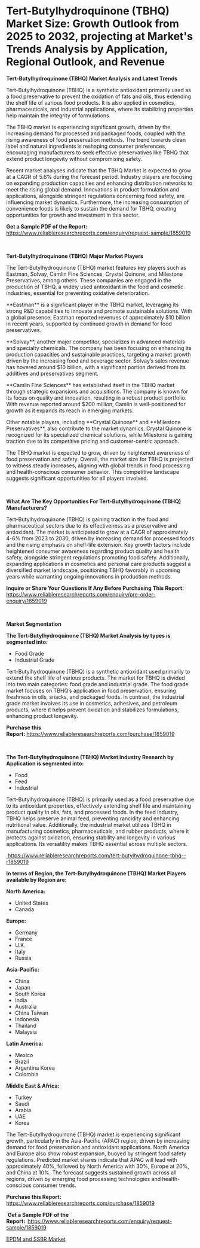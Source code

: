 <p><h1>Tert-Butylhydroquinone (TBHQ) Market Size: Growth Outlook from 2025 to 2032, projecting at Market's Trends Analysis by Application, Regional Outlook, and Revenue</h1></p><p><strong>Tert-Butylhydroquinone (TBHQ) Market Analysis and Latest Trends</strong></p>
<p><p>Tert-Butylhydroquinone (TBHQ) is a synthetic antioxidant primarily used as a food preservative to prevent the oxidation of fats and oils, thus extending the shelf life of various food products. It is also applied in cosmetics, pharmaceuticals, and industrial applications, where its stabilizing properties help maintain the integrity of formulations.</p><p>The TBHQ market is experiencing significant growth, driven by the increasing demand for processed and packaged foods, coupled with the rising awareness of food preservation methods. The trend towards clean label and natural ingredients is reshaping consumer preferences, encouraging manufacturers to seek effective preservatives like TBHQ that extend product longevity without compromising safety.</p><p>Recent market analyses indicate that the TBHQ Market is expected to grow at a CAGR of 5.6% during the forecast period. Industry players are focusing on expanding production capacities and enhancing distribution networks to meet the rising global demand. Innovations in product formulation and applications, alongside stringent regulations concerning food safety, are influencing market dynamics. Furthermore, the increasing consumption of convenience foods is likely to sustain the demand for TBHQ, creating opportunities for growth and investment in this sector.</p></p>
<p><strong>Get a Sample PDF of the Report:&nbsp;</strong> <a href="https://www.reliableresearchreports.com/enquiry/request-sample/1859019?utm_campaign=3027&utm_medium=2&utm_source=Github&utm_content=ia&utm_term=03042025&utm_id=tert-butylhydroquinone-tbhq">https://www.reliableresearchreports.com/enquiry/request-sample/1859019</a></p>
<p>&nbsp;</p>
<p><strong>Tert-Butylhydroquinone (TBHQ) Major Market Players</strong></p>
<p><p>The Tert-Butylhydroquinone (TBHQ) market features key players such as Eastman, Solvay, Camlin Fine Sciences, Crystal Quinone, and Milestone Preservatives, among others. These companies are engaged in the production of TBHQ, a widely used antioxidant in the food and cosmetic industries, essential for preventing oxidative deterioration.</p><p>**Eastman** is a significant player in the TBHQ market, leveraging its strong R&D capabilities to innovate and promote sustainable solutions. With a global presence, Eastman reported revenues of approximately $10 billion in recent years, supported by continued growth in demand for food preservatives.</p><p>**Solvay**, another major competitor, specializes in advanced materials and specialty chemicals. The company has been focusing on enhancing its production capacities and sustainable practices, targeting a market growth driven by the increasing food and beverage sector. Solvay’s sales revenue has hovered around $10 billion, with a significant portion derived from its additives and preservatives segment.</p><p>**Camlin Fine Sciences** has established itself in the TBHQ market through strategic expansions and acquisitions. The company is known for its focus on quality and innovation, resulting in a robust product portfolio. With revenue reported around $200 million, Camlin is well-positioned for growth as it expands its reach in emerging markets.</p><p>Other notable players, including **Crystal Quinone** and **Milestone Preservatives**, also contribute to the market dynamics. Crystal Quinone is recognized for its specialized chemical solutions, while Milestone is gaining traction due to its competitive pricing and customer-centric approach.</p><p>The TBHQ market is expected to grow, driven by heightened awareness of food preservation and safety. Overall, the market size for TBHQ is projected to witness steady increases, aligning with global trends in food processing and health-conscious consumer behavior. This competitive landscape suggests significant opportunities for all players involved.</p></p>
<p>&nbsp;</p>
<p><strong>What Are The Key Opportunities For Tert-Butylhydroquinone (TBHQ) Manufacturers?</strong></p>
<p><p>Tert-Butylhydroquinone (TBHQ) is gaining traction in the food and pharmaceutical sectors due to its effectiveness as a preservative and antioxidant. The market is anticipated to grow at a CAGR of approximately 4-6% from 2023 to 2030, driven by increasing demand for processed foods and the rising emphasis on shelf-life extension. Key growth factors include heightened consumer awareness regarding product quality and health safety, alongside stringent regulations promoting food safety. Additionally, expanding applications in cosmetics and personal care products suggest a diversified market landscape, positioning TBHQ favorably in upcoming years while warranting ongoing innovations in production methods.</p></p>
<p><strong>Inquire or Share Your Questions If Any Before Purchasing This Report:</strong> <a href="https://www.reliableresearchreports.com/enquiry/pre-order-enquiry/1859019?utm_campaign=3027&utm_medium=2&utm_source=Github&utm_content=ia&utm_term=03042025&utm_id=tert-butylhydroquinone-tbhq">https://www.reliableresearchreports.com/enquiry/pre-order-enquiry/1859019</a></p>
<p>&nbsp;</p>
<p><strong>Market Segmentation</strong></p>
<p><strong>The Tert-Butylhydroquinone (TBHQ) Market Analysis by types is segmented into:</strong></p>
<p><ul><li>Food Grade</li><li>Industrial Grade</li></ul></p>
<p><p>Tert-Butylhydroquinone (TBHQ) is a synthetic antioxidant used primarily to extend the shelf life of various products. The market for TBHQ is divided into two main categories: food grade and industrial grade. The food grade market focuses on TBHQ’s application in food preservation, ensuring freshness in oils, snacks, and packaged foods. In contrast, the industrial grade market involves its use in cosmetics, adhesives, and petroleum products, where it helps prevent oxidation and stabilizes formulations, enhancing product longevity.</p></p>
<p><strong>Purchase this Report:&nbsp;</strong><a href="https://www.reliableresearchreports.com/purchase/1859019?utm_campaign=3027&utm_medium=2&utm_source=Github&utm_content=ia&utm_term=03042025&utm_id=tert-butylhydroquinone-tbhq">https://www.reliableresearchreports.com/purchase/1859019</a></p>
<p>&nbsp;</p>
<p><strong>The Tert-Butylhydroquinone (TBHQ) Market Industry Research by Application is segmented into:</strong></p>
<p><ul><li>Food</li><li>Feed</li><li>Industrial</li></ul></p>
<p><p>Tert-Butylhydroquinone (TBHQ) is primarily used as a food preservative due to its antioxidant properties, effectively extending shelf life and maintaining product quality in oils, fats, and processed foods. In the feed industry, TBHQ helps preserve animal feed, preventing rancidity and enhancing nutritional value. Additionally, the industrial market utilizes TBHQ in manufacturing cosmetics, pharmaceuticals, and rubber products, where it protects against oxidation, ensuring stability and longevity in various applications. Its versatility makes TBHQ essential across multiple sectors.</p></p>
<p><a href="https://www.reliableresearchreports.com/tert-butylhydroquinone-tbhq--r1859019?utm_campaign=3027&utm_medium=2&utm_source=Github&utm_content=ia&utm_term=03042025&utm_id=tert-butylhydroquinone-tbhq">&nbsp;https://www.reliableresearchreports.com/tert-butylhydroquinone-tbhq--r1859019</a></p>
<p><strong>In terms of Region, the Tert-Butylhydroquinone (TBHQ) Market Players available by Region are:</strong></p>
<p>
    <p> <strong> North America: </strong>
        <ul>
            <li>United States</li>
            <li>Canada</li>
        </ul>
        </p> 
    <p> <strong> Europe: </strong>
        <ul>
            <li>Germany</li>
            <li>France</li>
            <li>U.K.</li>
            <li>Italy</li>
            <li>Russia</li>
        </ul>
        </p> 
    <p> <strong> Asia-Pacific: </strong>
        <ul>
            <li>China</li>
            <li>Japan</li>
            <li>South Korea</li>
            <li>India</li>
            <li>Australia</li>
            <li>China Taiwan</li>
            <li>Indonesia</li>
            <li>Thailand</li>
            <li>Malaysia</li>
        </ul>
        </p> 
    <p> <strong> Latin America: </strong>
        <ul>
            <li>Mexico</li>
            <li>Brazil</li>
            <li>Argentina Korea</li>
            <li>Colombia</li>
        </ul>
        </p> 
    <p> <strong> Middle East & Africa: </strong>
        <ul>
            <li>Turkey</li>
            <li>Saudi</li>
            <li>Arabia</li>
            <li>UAE</li>
            <li>Korea</li>
        </ul>
    </p>
    </p>
<p><p>The Tert-Butylhydroquinone (TBHQ) market is experiencing significant growth, particularly in the Asia-Pacific (APAC) region, driven by increasing demand for food preservation and antioxidant applications. North America and Europe also show robust expansion, buoyed by stringent food safety regulations. Predicted market shares indicate that APAC will lead with approximately 40%, followed by North America with 30%, Europe at 20%, and China at 10%. The forecast suggests sustained growth across all regions, driven by emerging food processing technologies and health-conscious consumer trends.</p></p>
<p><strong>Purchase this Report: </strong><a href="https://www.reliableresearchreports.com/purchase/1859019?utm_campaign=3027&utm_medium=2&utm_source=Github&utm_content=ia&utm_term=03042025&utm_id=tert-butylhydroquinone-tbhq">https://www.reliableresearchreports.com/purchase/1859019</a></p>
<p>&nbsp;<strong>Get a Sample PDF of the Report:&nbsp;&nbsp;</strong><a href="https://www.reliableresearchreports.com/enquiry/request-sample/1859019?utm_campaign=3027&utm_medium=2&utm_source=Github&utm_content=ia&utm_term=03042025&utm_id=tert-butylhydroquinone-tbhq">https://www.reliableresearchreports.com/enquiry/request-sample/1859019</a></p>
<p><strong></strong></p>
<p><p><a href="https://github.com/djibenesha/Market-Research-Report-List-1/blob/main/epdm-and-ssbr-market.md?utm_campaign=3027&utm_medium=2&utm_source=Github&utm_content=ia&utm_term=03042025&utm_id=tert-butylhydroquinone-tbhq">EPDM and SSBR Market</a></p></p>